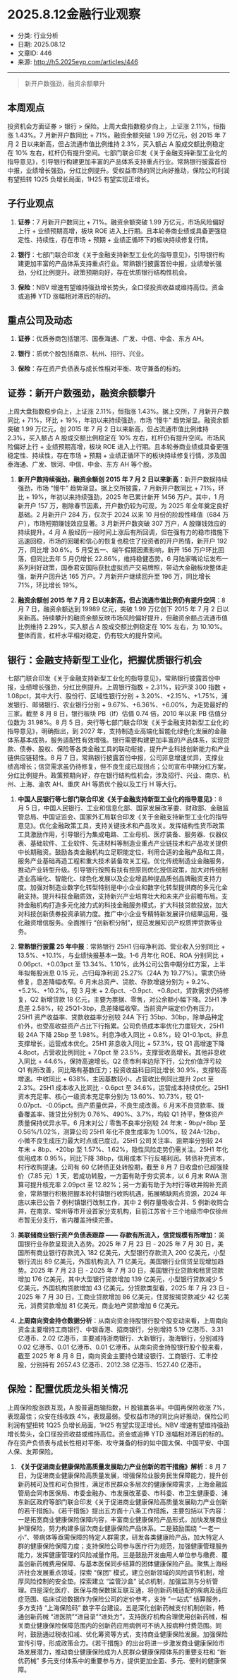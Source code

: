 # 2025.8.12金融行业观察

- 分类: 行业分析
- 日期: 2025.08.12
- 文章ID: 446
- 来源: http://h5.2025eyp.com/articles/446

---

> 新开户数强劲，融资余额攀升

## **本周观点**

投资机会方面证券 > 银行 > 保险。上周大盘指数稳步向上，上证涨 2.11%，恒指涨 1.43%。7 月新开户数同比 + 71%。融资余额突破 1.99 万亿元，创 2015 年 7 月 2 日以来新高，但占流通市值比例维持 2.3%，买入额占 A 股成交额比例稳定在 10% 左右，杠杆仍有提升空间。七部门联合印发《关于金融支持新型工业化的指导意见》，引导银行构建更加丰富的产品体系支持重点行业。常熟银行披露首份中报，业绩增长强劲，分红比例提升。受权益市场的同比向好推动，保险公司利润有望扭转 1Q25 负增长局面，1H25 有望实现正增长。

## **子行业观点**

1. **证券**：7 月新开户数同比 + 71%。融资余额突破 1.99 万亿元，市场风险偏好上行 + 业绩预期高增，板块 ROE 进入上行期。且本轮券商业绩或具备更强稳定性、持续性，存在市场 + 预期 + 业绩正循环下的板块持续修复行情。

2. **银行**：七部门联合印发《关于金融支持新型工业化的指导意见》，引导银行构建更加丰富的产品体系支持重点行业。常熟银行披露首份中报，业绩增长强劲，分红比例提升。政策预期向好，存在优质银行结构性机会。

3. **保险**：NBV 增速有望维持强劲增长势头，全口径投资收益或维持高位。资金或追捧 YTD 涨幅相对滞后的标的。

## **重点公司及动态**

1. **证券**：优质券商包括银河、国泰海通、广发、中信、中金、东方 AH。

2. **银行**：质优个股包括南京、杭州、招行、兴业。

3. **保险**：存在资产负债表与成长性相对平衡、攻守兼备的标的。

## **证券：新开户数强劲，融资余额攀升**

上周大盘指数稳步向上，上证涨 2.11%，恒指涨 1.43%。据上交所，7 月新开户数同比 + 71%，环比 + 19%，年初以来持续强劲，市场 “慢牛” 趋势渐显。融资余额突破 1.99 万亿元，创 2015 年 7 月 2 日以来新高，但占流通市值比例维持 2.3%，买入额占 A 股成交额比例稳定在 10% 左右，杠杆仍有提升空间。市场风险偏好上行 + 业绩预期高增，板块 ROE 进入上行期。且本轮券商业绩或具备更强稳定性、持续性，存在市场 + 预期 + 业绩正循环下的板块持续修复行情，涉及国泰海通、广发、银河、中信、中金、东方 AH 等个股。

1. **新开户数持续强劲，融资余额创 2015 年 7 月 2 日以来新高**：新开户数据持续强劲，市场 “慢牛” 趋势渐显。据上交所披露，7 月新开户数同比 + 71%，环比 + 19%，年初以来持续强劲，2025 年已累计新开 1456 万户。其中，1 月新开户 157 万，剔除春节因素，开户数仍较为可观，为 2025 年全年奠定良好基础。2 月新开户 284 万，仅次于 2024 以来 10 月份的阶段性峰值（684 万户），市场短期赚钱效应显著。3 月新开户数突破 307 万户，A 股赚钱效应的持续提升。4 月 A 股经历一段时间上涨后有所回调，但在强有力的稳市措施下迅速回稳，市场的回暖和信心的恢复也稳住了投资者的开户热情，新开户 192 万，同比增 30.6%。5 月受五一、端午假期因素影响，新开 156 万户环比回落，但同比去年 5 月仍增长 22.86%，维持稳健态势。6 月陆家嘴论坛发布一系列利好政策，国泰君安国际获批虚拟资产交易牌照，带动大金融板块整体走强，新开户回升达 165 万户。7 月新开户继续回升至 196 万，同比增长 71%，环比增长 19%。

2. **融资余额创 2015 年 7 月 2 日以来新高，但占流通市值比例仍有提升空间**：8 月 7 日，融资余额达到 19989 亿元，突破 1.99 万亿创下 2015 年 7 月 2 日以来新高。持续攀升的融资余额反映市场风险偏好提升，但融资余额占流通市值比例维持 2.29%，买入额占 A 股成交额比例稳定在 10% 左右，为 10.10%。整体而言，杠杆水平相对稳定，仍有较大的提升空间。

## **银行：金融支持新型工业化，把握优质银行机会**

七部门联合印发《关于金融支持新型工业化的指导意见》，常熟银行披露首份中报，业绩增长强劲，分红比例提升。上周银行指数 + 2.31%，较沪深 300 指数 + 1.08pct，其中大行、股份行、区域性银行分别 + 3.20%、+2.15%、+1.75%，浦发银行、邮储银行、农业银行分别 + 9.67%、+6.36%、+6.00%，为走势最好的三家。截至 8 月 8 日，银行板块 PB（lf）估值 0.74 倍，2010 年以来 PB 估值分位数为 31.98%。8 月 5 日，央行等七部门联合印发《关于金融支持新型工业化的指导意见》，明确指出，到 2027 年，支持制造业高端化智能化绿色化发展的金融体系基本成熟，服务适配性有效增强。银行需要构建更加丰富的产品体系，实现贷款、债券、股权、保险等各类金融工具的联动衔接，提升产业科技创新能力和产业链供应链韧性。8 月 7 日，常熟银行披露首份中报，公司非息增速优异，支撑业绩高增长；信贷需求虽仍待修复，但不良生成已现拐点；公司宣布中期分红方案，分红比例提升。政策预期向好，存在银行结构性机会，涉及招行、兴业、南京、杭州、上海、渝农 AH、重庆 AH 等质优个股以及工行 H 等大行。

1. **中国人民银行等七部门联合印发《关于金融支持新型工业化的指导意见》**：8 月 5 日，中国人民银行、工业和信息化部、国家发展改革委、财政部、金融监管总局、中国证监会、国家外汇局联合印发《关于金融支持新型工业化的指导意见》。优化金融政策工具，支持关键技术和产品攻关。发挥结构性货币政策工具激励作用，引导银行为集成电路、工业母机、医疗装备、服务器、仪器仪表、基础软件、工业软件、先进材料等制造业重点产业链技术和产品攻关提供中长期融资。鼓励各类金融机构立足职能定位，利用合适的金融产品和工具，服务产业基础再造工程和重大技术装备攻关工程。优化传统制造业金融服务，推动产业转型升级。引导银行按照有扶有控原则优化授信政策，加大对传统制造业高端化、智能化、绿色化发展以及企业增品种提品质创品牌融资支持力度。加强对制造业数字化转型特别是中小企业和数字化转型提供商的多元化金融支持。提升科技金融质效，支持新兴产业培育壮大和未来产业前瞻布局。支持金融机构打造多元化接力式的科技金融服务模式，扩大科技贷款投放，加大对科技创新债券投资承销力度。推广中小企业专精特新发展评价结果运用，强化融资增信服务。全面推行 “创新积分制”，规范发展知识产权质押贷款等业务。

2. **常熟银行披露 25 年中报**：常熟银行 25H1 归母净利润、营业收入分别同比 + 13.5%、+10.1%，与业绩快报基本一致。1-6 月年化 ROE、ROA 分别同比 + 0.06pct、+0.03pct 至 13.34%、1.10%，此外公司公告中期分红方案，上半年拟每股派息 0.15 元，占归母净利润 25.27%（24A 为 19.77%）。需求仍待修复，息差降幅收窄。6 月末总资产、贷款、存款增速分别为 + 9.2%、+5.2%、+10.2%，较 3 月末 + 2.6pct、-0.9pct、+0.8pct，贷款需求仍待修复，Q2 新增贷款 18 亿元，主要为票据、零售，对公余额小幅下降。25H1 净息差 2.58%，较 25Q1-3bp，息差降幅收窄。当前资产端定价仍有压力，25H1 资产收益率、贷款收益率分别较 24A 下行 35bp、30bp，除单品种定价外，也受高收益资产占比下行拖累。公司负债成本率优化力度较大，25H1 较 24A 下降 25bp 至 1.98%。利息净收入同比 + 0.8%，较 Q1-0.1pct。非息支撑增长，运营成本优化。25H1 非息收入同比 + 57.3%，较 Q1 高增速下降 4.8pct，占营收比例同比 + 7.0pct 至 23.5%，支撑营收高增长。其他非息收入同比 + 44.6%，保持高速增长。Q2 债市利率边际下行，公允价值浮亏较 Q1 有所改善，同比略有基数压力；投资收益科目同比增长 30.9%，支撑较高增速。中收同比 + 638%，主因基数较小，占营收比例同比提升 2pct 至 2.3%。25H1 成本收入比同比 - 0.6pct 至 34.6%，运营成本持续优化。25H1 资本充足率、核心一级资本充足率分别为 13.60%、10.73%，较 Q1-0.07pct、-0.05pct。资产质量优异，不良生成改善。6 月末不良贷款率、拨备覆盖率、拨贷比分别为 0.76%、490%、3.7%，均较 Q1 持平，整体资产质量保持优异水平。6 月末对公 / 零售不良率分别较 24 年末 - 9bp/+8bp 至 0.56%/1.02%，测算公司 25H1 年化不良生成率为 1.00%，较 24A-12bp，小微不良生成压力最大时点或已度过。25H1 公司关注率、逾期率分别较 24 年末 + 8bp、+20bp 至 1.57%、1.62%，隐性风险走势仍需关注。25H1 年化信用成本 0.95%，同比下降 38bp，信用成本下行反哺利润。转债补充资本，村行收购提速。公司有 60 亿转债正处转股期，截至 8 月 7 日收盘价已超强赎价（7.85 元）1 天，若成功转股，一方面有助于夯实资本，以 6 月末 RWA 测算可提升核充率 2.09pct 至 12.82%；另一方面有助于为村行等收并购补充资金，常熟银行积极把握本轮村镇银行收购机遇，拓展稀缺网点资源，2024 年底以来已公告 7 例村镇银行改制工作，其中 2 例存量吸收合并、5 例新收购合并，在南京、常州等市开设首家分支机构，目前江苏省十三个地级市中仅徐州市暂无分支行，省内覆盖持续完善。

3. **美联储商业银行资产负债表跟踪 —— 存款有所流入，信贷规模有所增加**：美国银行业存款呈现流入态势。2025 年 7 月 23 日 - 2025 年 7 月 30 日，美国所有商业银行存款流入 182 亿美元，大型银行存款流入 200 亿美元，小型银行流出 89 亿美元，外国机构流入 71 亿美元。美国银行业信贷呈现增加趋势。2025 年 7 月 23 日 - 2025 年 7 月 30 日，美国银行业贷款和租赁贷款增加 176 亿美元，其中大型银行贷款增加 139 亿美元，小型银行贷款减少 5 亿美元，外国机构贷款增加 43 亿美元。分贷款类型看，2025 年 7 月 23 日 - 2025 年 7 月 30 日，工商业贷款增加 86 亿美元，住房按揭贷款减少 42 亿美元，消费贷款增加 81 亿美元，商业地产贷款增加 6 亿美元。

4. **上周南向资金持仓数据分析**：从南向资金持股银行股个股变动来看，上周南向资金主要增持工商银行、中银香港、招商银行，分别增持 5.19 亿港币、3.31 亿港币、2.02 亿港币，主要减持浙商银行、大新银行，渤海银行，分别减持 0.02 亿港币、0.01 亿港币、0.01 亿港币。从南向资金持股银行股个股来看，截至 2025 年 8 月 8 日，南向资金主要持仓建设银行、工商银行、汇丰控股，分别持有 2657.43 亿港币、2012.38 亿港币、1527.40 亿港币。

## **保险：配置优质龙头相关情况**

上周保险股涨跌互现，A 股普遍跑输指数，H 股输赢各半。中国再保险收涨 7%，表现最佳；众安在线收跌 4%，表现最弱。受权益市场的同比向好推动，保险公司利润有望扭转 1Q25 负增长局面，1H25 有望实现正增长。NBV 增速有望维持强劲增长势头，全口径投资收益或维持高位。资金或追捧 YTD 涨幅相对滞后的标的。存在资产负债表与成长性相对平衡、攻守兼备的标的如中国太保、中国平安、中国人保、友邦保险。

1. **《关于促进商业健康保险高质量发展助力产业创新的若干措施》解析**：8 月 7 日，为促进商业健康保险高质量发展，增强保险业服务民生保障能力，提升创新药械可及性和可负担性，满足市民群众多层次的健康保障需求，上海金融监管局会同市医保局、市委金融办、市发展改革委、市科委、市卫生健康委、浦东新区政府等部门联合印发《关于促进商业健康保险高质量发展助力产业创新的若干措施》。《若干措施》提出五方面十八条工作措施，主要包括以下内容：一是拓宽商业健康保险保障内容，丰富商业健康保险产品形式，加快发展商业护理保险，努力构建多层次商业健康保险产品体系。二是鼓励围绕 “一老一小”、带病体等亟需保障的特定人群需求，研发各类健康险产品，加大特定人群的健康保险保障力度；支持保险公司参与医疗行为规范，加强健康管理服务能力，发挥健康管理的风险减量作用。三是鼓励开发由用人单位参与缴费、覆盖创新药械费用保障、与基本医保同步结算的团体健康保险产品。聚焦上海经济社会发展重点领域，探索 “保团” 模式，建立创新领域的风险调节机制，增厚风险控制的安全垫。探索建立 “监管沙盒” 试点机制，加强监测与分析管理。四是深化医疗、医保与商保数据互联互通，将创新药械适配的疾病及适应症范围、临床试验数据作为保险公司的定价参考，支持 “一站式” 结算服务，多方支持 “上海保险码” 数字平台建设。五是深化创新药械支付机制创新，畅通创新药械 “进医院”“进目录”“进处方”，支持医疗机构合理使用创新药械，相关商业健康保险保障范围内的创新药应用病例可不纳入按病种付费范围。同时，鼓励通过税收扣减、优化筹资等方式，支持商业健康保险发展。加强保险宣传引导，形成政策合力。《若干措施》的出台将进一步激发商业健康保险市场发展潜力，推动商业健康保险成为人民群众健康保障体系的重要支柱和 “新优药械” 多元支付体系中的重要参与方，提供更加全面、多元、便利的健康保障。
